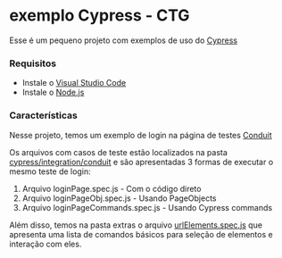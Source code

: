 # exemplo Cypress - CTG
 
Esse é um pequeno projeto com exemplos de uso do [Cypress](https://cypress.io)

### Requisitos
* Instale o [Visual Studio Code](https://code.visualstudio.com/download)
* Instale o [Node.js](https://nodejs.org/en/download/)

### Características
Nesse projeto, temos um exemplo de login na página de testes [Conduit](https://react-redux.realworld.io/#/login)

Os arquivos com casos de teste estão localizados na pasta [cypress/integration/conduit](https://github.com/leandrowcs/exemplo-cypress-CTG/tree/main/cypress/integration/conduit) e são apresentadas 3 formas de executar o mesmo teste de login:
1. Arquivo loginPage.spec.js - Com o código direto
2. Arquivo loginPageObj.spec.js - Usando PageObjects
3. Arquivo loginPageCommands.spec.js - Usando Cypress commands

Além disso, temos na pasta extras o arquivo [urlElements.spec.js](https://github.com/leandrowcs/exemplo-cypress-CTG/tree/main/cypress/integration/extras) que apresenta uma lista de comandos básicos para seleção de elementos e interação com eles.